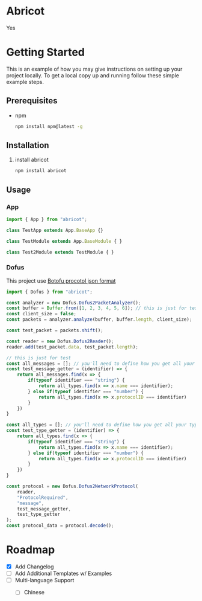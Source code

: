 # Abricot

Yes

# Getting Started

This is an example of how you may give instructions on setting up your project locally.
To get a local copy up and running follow these simple example steps.

## Prerequisites

* npm
  ```sh
  npm install npm@latest -g
  ```

## Installation

1. install abricot
   ```sh
   npm install abricot
   ```

## Usage

### App

```javascript
import { App } from "abricot";

class TestApp extends App.BaseApp {}

class TestModule extends App.BaseModule { }

class Test2Module extends TestModule { }
```

### Dofus

This project use [Botofu procotol json format](https://gitlab.com/botofu/botofu/-/tree/dev/src/botofu/protocol/parser)


```javascript
import { Dofus } from "abricot";

const analyzer = new Dofus.Dofus2PacketAnalyzer();
const buffer = Buffer.from([1, 2, 3, 4, 5, 6]); // this is just for test
const client_size = false;
const packets = analyzer.analyze(buffer, buffer.length, client_size);

const test_packet = packets.shift();

const reader = new Dofus.Dofus2Reader();
reader.add(test_packet.data, test_packet.length);

// this is just for test
const all_messages = []; // you'll need to define how you get all your messages
const test_message_getter = (identifier) => {
    return all_messages.find(x => {
        if(typeof identifier === "string") {
            return all_types.find(x => x.name === identifier);
        } else if(typeof identifier === "number") {
            return all_types.find(x => x.protocolID === identifier)
        }
    })
}

const all_types = []; // you'll need to define how you get all your types
const test_type_getter = (identifier) => {
    return all_types.find(x => {
        if(typeof identifier === "string") {
            return all_types.find(x => x.name === identifier);
        } else if(typeof identifier === "number") {
            return all_types.find(x => x.protocolID === identifier)
        }
    })
}

const protocol = new Dofus.Dofus2NetworkProtocol(
    reader, 
    "ProtocolRequired", 
    "message", 
    test_message_getter, 
    test_type_getter
);
const protocol_data = protocol.decode();
```

# Roadmap

- [x] Add Changelog
- [ ] Add Additional Templates w/ Examples
- [ ] Multi-language Support
    - [ ] Chinese

